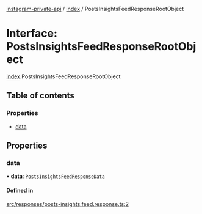 [instagram-private-api](../../README.md) / [index](../../modules/index.md) / PostsInsightsFeedResponseRootObject

# Interface: PostsInsightsFeedResponseRootObject

[index](../../modules/index.md).PostsInsightsFeedResponseRootObject

## Table of contents

### Properties

- [data](PostsInsightsFeedResponseRootObject.md#data)

## Properties

### data

• **data**: [`PostsInsightsFeedResponseData`](PostsInsightsFeedResponseData.md)

#### Defined in

[src/responses/posts-insights.feed.response.ts:2](https://github.com/Nerixyz/instagram-private-api/blob/0e0721c/src/responses/posts-insights.feed.response.ts#L2)
